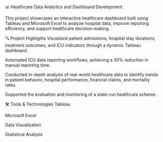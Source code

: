 📊 Healthcare Data Analytics and Dashboard Development

This project showcases an interactive healthcare dashboard built using Tableau and Microsoft Excel to analyze hospital data, improve reporting efficiency, and support healthcare decision-making.

🔍 Project Highlights
Visualized patient admissions, hospital stay durations, treatment outcomes, and ICU indicators through a dynamic Tableau dashboard.

Automated ICU data reporting workflows, achieving a 30% reduction in manual reporting time.

Conducted in-depth analysis of real-world healthcare data to identify trends in patient behavior, hospital performance, financial claims, and mortality rates.

Supported the evaluation and monitoring of a state-run healthcare scheme.

🛠️ Tools & Technologies
Tableau

Microsoft Excel

Data Visualization

Statistical Analysis

